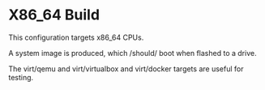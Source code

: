 # X86_64 Build

This configuration targets x86_64 CPUs.

A system image is produced, which /should/ boot when flashed to a drive.

The virt/qemu and virt/virtualbox and virt/docker targets are useful for testing.
